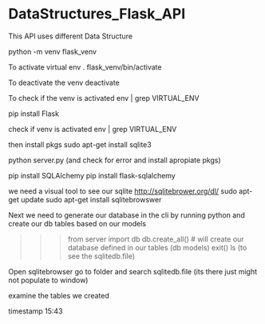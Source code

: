 # DataStructures_Flask_API
This API uses different Data Structure


python -m venv flask_venv

To activate virtual env
. flask_venv/bin/activate

To deactivate the venv
deactivate

To check if the venv is activated
env | grep VIRTUAL_ENV

pip install Flask

check if venv is activated
env | grep VIRTUAL_ENV

then install pkgs
sudo apt-get install sqlite3

python server.py (and check for error and install apropiate pkgs)

pip install SQLAlchemy
pip install flask-sqlalchemy



we need a visual tool to see our sqlite
http://sqlitebrower.org/dl/
sudo apt-get update
sudo apt-get install sqlitebrowswer

Next we need to generate our database in the cli by running python and create our db tables based on our models
>>>from server import db
>>>db.create_all()  # will create our database  defined in our tables (db models)
>>>exit()
ls (to see the sqlitedb.file)

Open sqlitebrowser
go to folder and search sqlitedb.file (its there just might not populate to window)

examine the tables we created




timestamp 15:43
